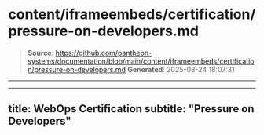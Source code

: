 # content/iframeembeds/certification/pressure-on-developers.md

> **Source**: https://github.com/pantheon-systems/documentation/blob/main/content/iframeembeds/certification/pressure-on-developers.md
> **Generated**: 2025-08-24 18:07:31

---

---
title: WebOps Certification
subtitle: "Pressure on Developers"
---

<Partial file="certification-guide/pressure-on-developers.md" />
